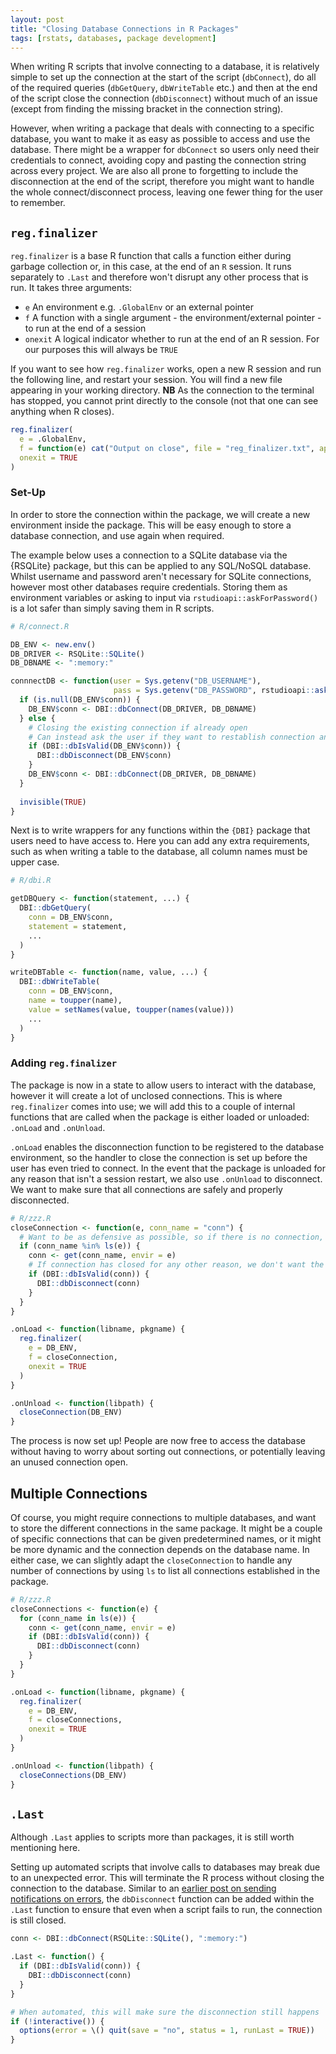 ```yaml
---
layout: post
title: "Closing Database Connections in R Packages"
tags: [rstats, databases, package development]
---
```


When writing R scripts that involve connecting to a database, it is relatively simple to set up the connection at the start of the script (`dbConnect`), do all of the required queries (`dbGetQuery`, `dbWriteTable` etc.) and then at the end of the script close the connection (`dbDisconnect`) without much of an issue (except from finding the missing bracket in the connection string).

However, when writing a package that deals with connecting to a specific database, you want to make it as easy as possible to access and use the database. There might be a wrapper for `dbConnect` so users only need their credentials to connect, avoiding copy and pasting the connection string across every project. We are also all prone to forgetting to include the disconnection at the end of the script, therefore you might want to handle the whole connect/disconnect process, leaving one fewer thing for the user to remember.

## `reg.finalizer`

`reg.finalizer` is a base R function that calls a function either during garbage collection or, in this case, at the end of an `R` session. It runs separately to `.Last` and therefore won't disrupt any other process that is run. It takes three arguments:

- `e` An environment e.g. `.GlobalEnv` or an external pointer
- `f` A function with a single argument - the environment/external pointer - to run at the end of a session
- `onexit` A logical indicator whether to run at the end of an R session. For our purposes this will always be `TRUE`

If you want to see how `reg.finalizer` works, open a new R session and run the following line, and restart your session. You will find a new file appearing in your working directory. **NB** As the connection to the terminal has stopped, you cannot print directly to the console (not that one can see anything when R closes).

```r
reg.finalizer(
  e = .GlobalEnv,
  f = function(e) cat("Output on close", file = "reg_finalizer.txt", append = TRUE),
  onexit = TRUE
)
```

### Set-Up

In order to store the connection within the package, we will create a new environment inside the package. This will be easy enough to store a database connection, and use again when required. 

The example below uses a connection to a SQLite database via the {RSQLite} package, but this can be applied to any SQL/NoSQL database. Whilst username and password aren't necessary for SQLite connections, however most other databases require credentials. Storing them as environment variables or asking to input via `rstudioapi::askForPassword()` is a lot safer than simply saving them in R scripts.

```r
# R/connect.R

DB_ENV <- new.env()
DB_DRIVER <- RSQLite::SQLite()
DB_DBNAME <- ":memory:"

connnectDB <- function(user = Sys.getenv("DB_USERNAME"), 
                       pass = Sys.getenv("DB_PASSWORD", rstudioapi::askForPassword())) {
  if (is.null(DB_ENV$conn)) {
    DB_ENV$conn <- DBI::dbConnect(DB_DRIVER, DB_DBNAME)
  } else {
    # Closing the existing connection if already open
    # Can instead ask the user if they want to restablish connection and stop if they don't
    if (DBI::dbIsValid(DB_ENV$conn)) {
      DBI::dbDisconnect(DB_ENV$conn)
    }
    DB_ENV$conn <- DBI::dbConnect(DB_DRIVER, DB_DBNAME)
  }
  
  invisible(TRUE)
}
```

Next is to write wrappers for any functions within the `{DBI}` package that users need to have access to. Here you can add any extra requirements, such as when writing a table to the database, all column names must be upper case.

```r
# R/dbi.R

getDBQuery <- function(statement, ...) {
  DBI::dbGetQuery(
    conn = DB_ENV$conn,
    statement = statement,
    ...
  )
}

writeDBTable <- function(name, value, ...) {
  DBI::dbWriteTable(
    conn = DB_ENV$conn,
    name = toupper(name),
    value = setNames(value, toupper(names(value)))
    ...
  )
}
```

### Adding `reg.finalizer`

The package is now in a state to allow users to interact with the database, however it will create a lot of unclosed connections. This is where `reg.finalizer` comes into use; we will add this to a couple of internal functions that are called when the package is either loaded or unloaded: `.onLoad` and `.onUnload`.

`.onLoad` enables the disconnection function to be registered to the database environment, so the handler to close the connection is set up before the user has even tried to connect. In the event that the package is unloaded for any reason that isn't a session restart, we also use `.onUnload` to disconnect. We want to make sure that all connections are safely and properly disconnected.

```r
# R/zzz.R
closeConnection <- function(e, conn_name = "conn") {
  # Want to be as defensive as possible, so if there is no connection, we don't want to test it
  if (conn_name %in% ls(e)) {
    conn <- get(conn_name, envir = e)
    # If connection has closed for any other reason, we don't want the function to error
    if (DBI::dbIsValid(conn)) {
      DBI::dbDisconnect(conn)
    }
  }
}

.onLoad <- function(libname, pkgname) {
  reg.finalizer(
    e = DB_ENV,
    f = closeConnection,
    onexit = TRUE
  )
}

.onUnload <- function(libpath) {
  closeConnection(DB_ENV)
}
```

The process is now set up! People are now free to access the database without having to worry about sorting out connections, or potentially leaving an unused connection open.

## Multiple Connections

Of course, you might require connections to multiple databases, and want to store the different connections in the same package. It might be a couple of specific connections that can be given predetermined names, or it might be more dynamic and the connection depends on the database name. In either case, we can slightly adapt the `closeConnection` to handle any number of connections by using `ls` to list all connections established in the package.

```r
# R/zzz.R
closeConnections <- function(e) {
  for (conn_name in ls(e)) {
    conn <- get(conn_name, envir = e)
    if (DBI::dbIsValid(conn)) {
      DBI::dbDisconnect(conn)
    }
  }
}

.onLoad <- function(libname, pkgname) {
  reg.finalizer(
    e = DB_ENV,
    f = closeConnections,
    onexit = TRUE
  )
}

.onUnload <- function(libpath) {
  closeConnections(DB_ENV)
}
```

## `.Last`

Although `.Last` applies to scripts more than packages, it is still worth mentioning here.

Setting up automated scripts that involve calls to databases may break due to an unexpected error. This will terminate the R process without closing the connection to the database. Similar to an [earlier post on sending notifications on errors](https://ashbaldry.github.io/2021-08-09-rscript-error-notification/), the `dbDisconnect` function can be added within the `.Last` function to ensure that even when a script fails to run, the connection is still closed.

```r
conn <- DBI::dbConnect(RSQLite::SQLite(), ":memory:")

.Last <- function() {
  if (DBI::dbIsValid(conn)) {
    DBI::dbDisconnect(conn)
  }
}

# When automated, this will make sure the disconnection still happens
if (!interactive()) {
  options(error = \() quit(save = "no", status = 1, runLast = TRUE))
}
```
